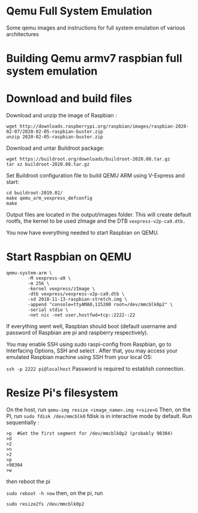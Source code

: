 # Qemu Full System Emulation
Some qemu images and instructions for full system emulation of various architectures
# Building Qemu armv7 raspbian full system emulation
# Download and build files

Download and unzip the image of Raspbian :

```
wget http://downloads.raspberrypi.org/raspbian/images/raspbian-2020-02-07/2020-02-05-raspbian-buster.zip
unzip 2020-02-05-raspbian-buster.zip
```

Download and untar Buildroot package:

```
wget https://buildroot.org/downloads/buildroot-2020.08.tar.gz
tar xz buildroot-2020.08.tar.gz
```

Set Buildroot configuration file to build QEMU ARM using V-Express and start:

```
cd buildroot-2019.02/
make qemu_arm_vexpress_defconfig
make
```

Output files are located in the output/images folder. This will create default rootfs, the kernel to be used zImage and the DTB ```vexpress-v2p-ca9.dtb.```

You now have everything needed to start Raspbian on QEMU.

# Start Raspbian on QEMU

```
qemu-system-arm \
        -M vexpress-a9 \
        -m 256 \
        -kernel vexpress/zImage \
        -dtb vexpress/vexpress-v2p-ca9.dtb \
        -sd 2018-11-13-raspbian-stretch.img \
        -append "console=ttyAMA0,115200 root=/dev/mmcblk0p2" \
        -serial stdio \
        -net nic -net user,hostfwd=tcp::2222-:22
```

If everything went well, Raspbian should boot (default username and password of Raspbian are pi and raspberry respectively).

You may enable SSH using sudo raspi-config from Raspbian, go to Interfacing Options, SSH and select <Yes>. After that, you may access your emulated Raspbian machine using SSH from your local OS:

```ssh -p 2222 pi@localhost```
Password is required to establish connection.


# Resize Pi's filesystem
On the host, run
```qemu-img resize <image_name>.img +<size>G```
Then, on the PI, run
```sudo fdisk /dev/mmcblk0```
fdisk is in interactive mode by default. Run sequentially :
```
>p  #Get the first segment for /dev/mmcblk0p2 (probably 98304)
>d
>2
>n
>2
>p
>98304
>w
```
then reboot the pi

```sudo reboot -h now```
then, on the pi, run

```sudo resize2fs /dev/mmcblk0p2```
